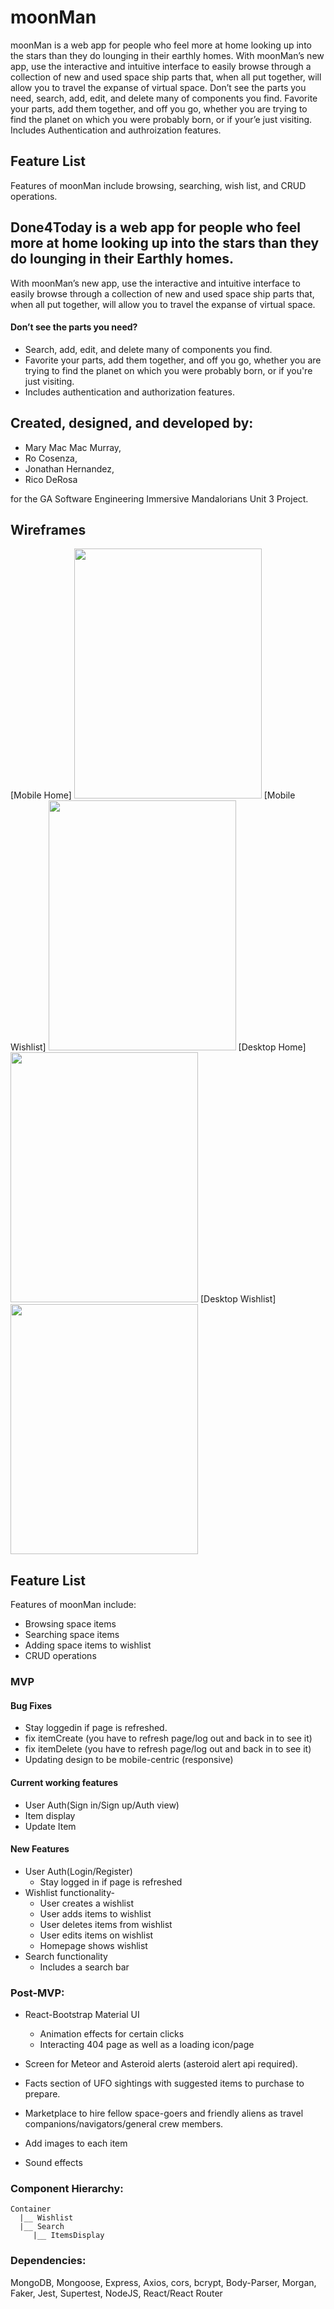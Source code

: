 # moonMan

moonMan is a web app for people who feel more at home looking up into the stars than they do lounging in their earthly homes. With moonMan’s new app, use the interactive and intuitive interface to easily browse through a collection of new and used space ship parts that, when all put together, will allow you to travel the expanse of virtual space. Don’t see the parts you need, search, add, edit, and delete many of components you find. Favorite your parts, add them together, and off you go, whether you are trying to find the planet on which you were probably born, or if your’e just visiting. Includes Authentication and authroization features.

## Feature List
Features of moonMan include browsing, searching, wish list, and CRUD operations. 

## Done4Today is a web app for people who feel more at home looking up into the stars than they do lounging in their Earthly homes. 
With moonMan’s new app, use the interactive and intuitive interface to easily browse through a collection of new and used space ship parts that, when all put together, will allow you to travel the expanse of virtual space. 
#### Don’t see the parts you need? 
* Search, add, edit, and delete many of components you find. 
* Favorite your parts, add them together, and off you go, whether you are trying to find the planet on which you were probably born, or if you're just visiting. 
* Includes authentication and authorization features.

## Created, designed, and developed by:
* Mary Mac Mac Murray, 
* Ro Cosenza, 
* Jonathan Hernandez, 
* Rico DeRosa

for the GA Software Engineering Immersive Mandalorians Unit 3 Project.

## Wireframes
[Mobile Home]
<img src="https://i.imgur.com/J7V53qA.jpg" width="300" height="400">
[Mobile Wishlist] 
<img src="https://i.imgur.com/WZPhvv6.jpg" width="300" height="400">
[Desktop Home] 
<img src="https://i.imgur.com/YGjNMxO.jpg" width="300" height="400">
[Desktop Wishlist] 
<img src="https://i.imgur.com/kr6VQIW.jpg" width="300" height="400">


## Feature List
Features of moonMan include:

* Browsing space items
* Searching space items
* Adding space items to wishlist
* CRUD operations

### MVP

#### Bug Fixes
* Stay loggedin if page is refreshed.
* fix itemCreate (you have to refresh page/log out and back in to see it)
* fix itemDelete (you have to refresh page/log out and back in to see it)
*  Updating design to be mobile-centric (responsive)

#### Current working features
* User Auth(Sign in/Sign up/Auth view)
* Item display
* Update Item

#### New Features
* User Auth(Login/Register)
  * Stay logged in if page is refreshed
* Wishlist functionality-
  * User creates a wishlist
  * User adds items to wishlist
  * User deletes items from wishlist
  * User edits items on wishlist  
  *  Homepage shows wishlist 
* Search functionality
  * Includes a search bar


### Post-MVP:
* React-Bootstrap Material UI 
  *  Animation effects for certain clicks
  *  Interacting 404 page as well as a loading icon/page

* Screen for Meteor and Asteroid alerts (asteroid alert api required). 
* Facts section of UFO sightings with suggested items to purchase to prepare. 
* Marketplace to hire fellow space-goers and friendly aliens as travel companions/navigators/general crew members.
* Add images to each item
* Sound effects

### Component Hierarchy:

```
Container
  |__ Wishlist
  |__ Search
     |__ ItemsDisplay

```


### Dependencies:
MongoDB, Mongoose, Express, Axios, cors, bcrypt, Body-Parser, Morgan, Faker, Jest, Supertest, NodeJS, React/React Router
